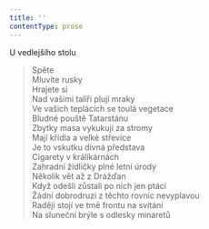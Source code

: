 ```yaml
---
title: ''
contentType: prose
---
```


U vedlejšího stolu

> Spěte  
> Mluvíte rusky  
> Hrajete si  
> Nad vašimi talíři plují mraky  
> Ve vašich teplácích se toulá vegetace  
> Bludné pouště Tatarstánu  
> Zbytky masa vykukují za stromy  
> Mají křídla a velké střevíce  
> Je to vskutku divná představa  
> Cigarety v králíkárnách  
> Zahradní židličky plné letní úrody  
> Několik vět až z Drážďan  
> Když odešli zůstali po nich jen ptáci  
> Žádní dobrodruzi z těchto rovnic nevyplavou  
> Raději stojí ve tmě frontu na svítání  
> Na sluneční brýle s odlesky minaretů
